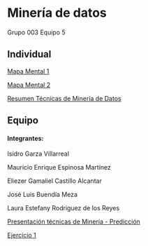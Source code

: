 # Minería de datos
Grupo 003 Equipo 5

## Individual
[Mapa Mental 1](https://github.com/lauraestefany/Mineria-de-datos/blob/master/MapaMental_1_1588292.pdf)

[Mapa Mental 2](https://github.com/lauraestefany/Mineria-de-datos/blob/master/MapaMental_2_1588292.pdf)

[Resumen Técnicas de Minería de Datos](https://github.com/lauraestefany/Mineria-de-datos/blob/master/Resumen_TecnicasMineria_1588292.pdf)


## Equipo
#### Integrantes:

Isidro Garza Villarreal

Mauricio Enrique Espinosa Martínez

Eliezer Gamaliel Castillo Alcantar

José Luis Buendía Meza

Laura Estefany Rodriguez de los Reyes


[Presentación técnicas de Minería - Predicción](https://github.com/lauraestefany/Mineria-de-datos/blob/master/Presentaci%C3%B3n_Predicci%C3%B3n_5.pdf)

[Ejercicio 1](https://github.com/lauraestefany/Mineria-de-datos/blob/master/Ejercicios1_5_003.ipynb)
